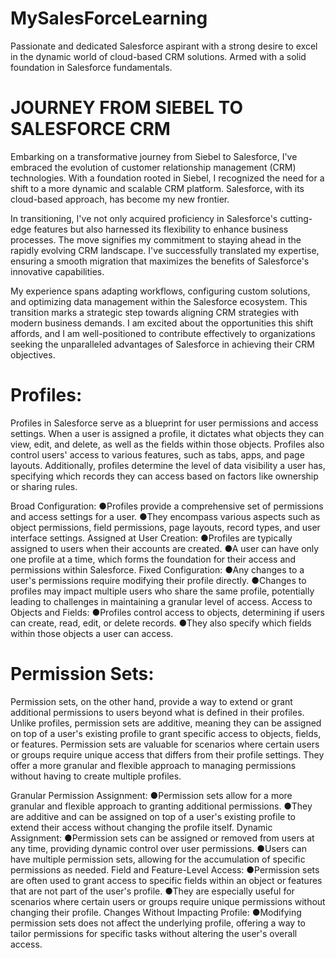# MySalesForceLearning
Passionate and dedicated Salesforce aspirant with a strong desire to excel in the dynamic world of cloud-based CRM solutions. Armed with a solid foundation in Salesforce fundamentals.

# JOURNEY FROM SIEBEL TO SALESFORCE CRM
Embarking on a transformative journey from Siebel to Salesforce, I've embraced the evolution of customer relationship management (CRM) technologies. With a foundation rooted in Siebel, I recognized the need for a shift to a more dynamic and scalable CRM platform. Salesforce, with its cloud-based approach, has become my new frontier.

In transitioning, I've not only acquired proficiency in Salesforce's cutting-edge features but also harnessed its flexibility to enhance business processes. The move signifies my commitment to staying ahead in the rapidly evolving CRM landscape. I've successfully translated my expertise, ensuring a smooth migration that maximizes the benefits of Salesforce's innovative capabilities.

My experience spans adapting workflows, configuring custom solutions, and optimizing data management within the Salesforce ecosystem. This transition marks a strategic step towards aligning CRM strategies with modern business demands. I am excited about the opportunities this shift affords, and I am well-positioned to contribute effectively to organizations seeking the unparalleled advantages of Salesforce in achieving their CRM objectives.

# Profiles:

Profiles in Salesforce serve as a blueprint for user permissions and access settings. When a user is assigned a profile, it dictates what objects they can view, edit, and delete, as well as the fields within those objects. Profiles also control users' access to various features, such as tabs, apps, and page layouts. Additionally, profiles determine the level of data visibility a user has, specifying which records they can access based on factors like ownership or sharing rules.

Broad Configuration:
●Profiles provide a comprehensive set of permissions and access settings for a user.
●They encompass various aspects such as object permissions, field permissions, page layouts, record types, and user interface settings.
Assigned at User Creation:
●Profiles are typically assigned to users when their accounts are created.
●A user can have only one profile at a time, which forms the foundation for their access and permissions within Salesforce.
Fixed Configuration:
●Any changes to a user's permissions require modifying their profile directly.
●Changes to profiles may impact multiple users who share the same profile, potentially leading to challenges in maintaining a granular level of access.
Access to Objects and Fields:
●Profiles control access to objects, determining if users can create, read, edit, or delete records.
●They also specify which fields within those objects a user can access.

# Permission Sets:
Permission sets, on the other hand, provide a way to extend or grant additional permissions to users beyond what is defined in their profiles. Unlike profiles, permission sets are additive, meaning they can be assigned on top of a user's existing profile to grant specific access to objects, fields, or features. Permission sets are valuable for scenarios where certain users or groups require unique access that differs from their profile settings. They offer a more granular and flexible approach to managing permissions without having to create multiple profiles.

Granular Permission Assignment:
●Permission sets allow for a more granular and flexible approach to granting additional permissions.
●They are additive and can be assigned on top of a user's existing profile to extend their access without changing the profile itself.
Dynamic Assignment:
●Permission sets can be assigned or removed from users at any time, providing dynamic control over user permissions.
●Users can have multiple permission sets, allowing for the accumulation of specific permissions as needed.
Field and Feature-Level Access:
●Permission sets are often used to grant access to specific fields within an object or features that are not part of the user's profile.
●They are especially useful for scenarios where certain users or groups require unique permissions without changing their profile.
Changes Without Impacting Profile:
●Modifying permission sets does not affect the underlying profile, offering a way to tailor permissions for specific tasks without altering the user's overall access.


